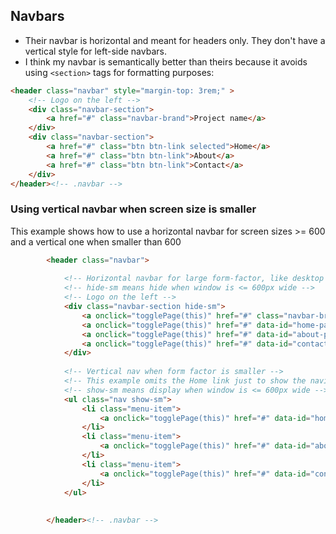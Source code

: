 ## Navbars

* Their navbar is horizontal and meant for headers only. They don't have a vertical style for left-side navbars.
* I think my navbar is semantically better than theirs because it avoids using `<section>` tags for formatting purposes:

```html
<header class="navbar" style="margin-top: 3rem;" >
	<!-- Logo on the left -->
	<div class="navbar-section">	
		<a href="#" class="navbar-brand">Project name</a>
	</div>
	<div class="navbar-section">	
		<a href="#" class="btn btn-link selected">Home</a>
		<a href="#" class="btn btn-link">About</a> 
		<a href="#" class="btn btn-link">Contact</a> 
	</div>
</header><!-- .navbar -->
````

### Using vertical navbar when screen size is smaller

This example shows how to use a horizontal navbar for screen sizes >= 600 and a vertical one when smaller than 600

```html
		<header class="navbar">
		
			<!-- Horizontal navbar for large form-factor, like desktop or wide phone -->
			<!-- hide-sm means hide when window is <= 600px wide -->
			<!-- Logo on the left -->
			<div class="navbar-section hide-sm">	
				<a onclick="togglePage(this)" href="#" class="navbar-brand">Project name</a>
				<a onclick="togglePage(this)" href="#" data-id="home-page" class="btn btn-link selected">Home</a>
				<a onclick="togglePage(this)" href="#" data-id="about-page" class="btn btn-link">About</a> 
				<a onclick="togglePage(this)" href="#" data-id="contact-page" class="btn btn-link">Contact</a> 
			</div>
			
			<!-- Vertical nav when form factor is smaller -->
			<!-- This example omits the Home link just to show the navigations can be different. -->
			<!-- show-sm means display when window is <= 600px wide -->
			<ul class="nav show-sm">
				<li class="menu-item">
					<a onclick="togglePage(this)" href="#" data-id="home-page" class="btn btn-link selected">Home</a>
				</li>
				<li class="menu-item">
					<a onclick="togglePage(this)" href="#" data-id="about-page" class="btn btn-link">About</a> 
				</li>
				<li class="menu-item">
					<a onclick="togglePage(this)" href="#" data-id="contact-page" class="btn btn-link">Contact</a> 
				</li>
			</ul>
			
			
		</header><!-- .navbar -->
```	            
